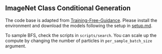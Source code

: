 ## ImageNet Class Conditional Generation

The code base is adapted from [Training-Free-Guidance](https://github.com/YWolfeee/Training-Free-Guidance). Please install the environment and download the models following the setup in [setup.md](setup.md). 

To sample BFS, check the scripts in `scripts/search`. You can scale up the compute by changing the number of particles in `per_sample_batch_size` argument. 

